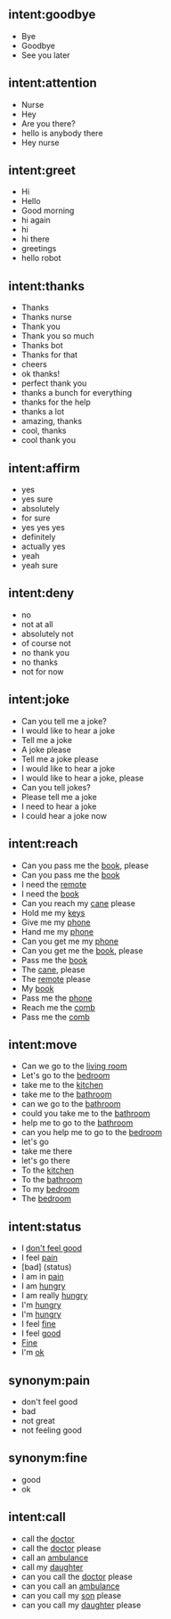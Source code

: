 ## intent:goodbye
- Bye
- Goodbye
- See you later

## intent:attention
- Nurse
- Hey
- Are you there?
- hello is anybody there
- Hey nurse

## intent:greet
- Hi
- Hello
- Good morning
- hi again
- hi
- hi there
- greetings
- hello robot

## intent:thanks
- Thanks
- Thanks nurse
- Thank you
- Thank you so much
- Thanks bot
- Thanks for that
- cheers
- ok thanks!
- perfect thank you
- thanks a bunch for everything
- thanks for the help
- thanks a lot
- amazing, thanks
- cool, thanks
- cool thank you

## intent:affirm
- yes
- yes sure
- absolutely
- for sure
- yes yes yes
- definitely
- actually yes
- yeah
- yeah sure

## intent:deny
- no
- not at all
- absolutely not
- of course not
- no thank you
- no thanks
- not for now

## intent:joke
- Can you tell me a joke?
- I would like to hear a joke
- Tell me a joke
- A joke please
- Tell me a joke please
- I would like to hear a joke
- I would like to hear a joke, please
- Can you tell jokes?
- Please tell me a joke
- I need to hear a joke
- I could hear a joke now

## intent:reach
- Can you pass me the [book](object), please
- Can you pass me the [book](object)
- I need the [remote](object)
- I need the [book](object)
- Can you reach my [cane](object) please
- Hold me my [keys](object)
- Give me my [phone](object)
- Hand me my [phone](object)
- Can you get me my [phone](object)
- Can you get me the [book](object), please
- Pass me the [book](object)
- The [cane](object), please
- The [remote](object) please
- My [book](object)
- Pass me the [phone](object)
- Reach me the [comb](object)
- Pass me the [comb](object)

## intent:move
- Can we go to the [living room](place)
- Let's go to the [bedroom](place)
- take me to the [kitchen](place)
- take me to the [bathroom](place)
- can we go to the [bathroom](place)
- could you take me to the [bathroom](place)
- help me to go to the [bathroom](place)
- can you help me to go to the [bedroom](place)
- let's go
- take me there
- let's go there
- To the [kitchen](place)
- To the [bathroom](place)
- To my [bedroom](place)
- The [bedroom](place)

## intent:status
- I [don't feel good](status)
- I feel [pain](status)
- [bad] (status)
- I am in [pain](status)
- I am [hungry](status)
- I am really [hungry](status)
- I'm [hungry](status)
- I'm [hungry](status)
- I feel [fine](status)
- I feel [good](status)
- [Fine](status)
- I'm [ok](status)

## synonym:pain
- don't feel good
- bad
- not great
- not feeling good
## synonym:fine
- good
- ok

## intent:call
- call the [doctor](callto)
- call the [doctor](callto) please
- call an [ambulance](callto)
- call my [daughter](callto)
- can you call the [doctor](callto) please
- can you call an [ambulance](callto)
- can you call my [son](callto) please
- can you call my [daughter](callto) please